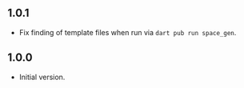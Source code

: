 ## 1.0.1

- Fix finding of template files when run via `dart pub run space_gen`.

## 1.0.0

- Initial version.
